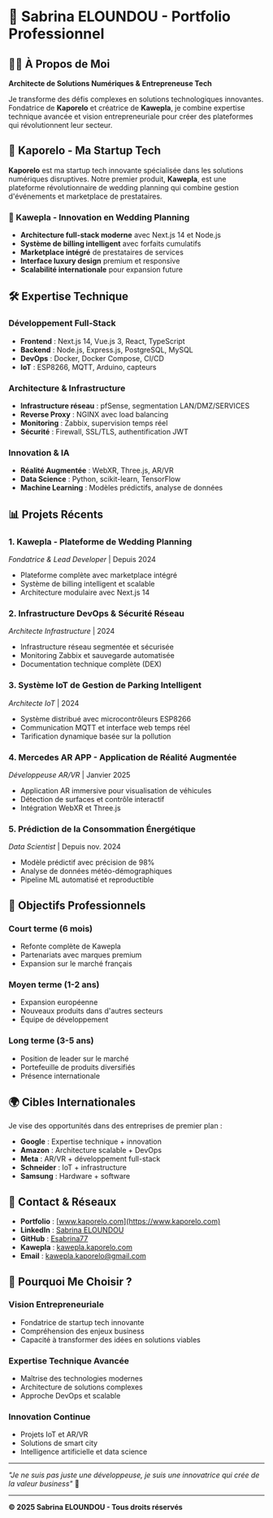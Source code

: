# 🚀 Sabrina ELOUNDOU - Portfolio Professionnel

## 👩‍💻 À Propos de Moi

**Architecte de Solutions Numériques & Entrepreneuse Tech**

Je transforme des défis complexes en solutions technologiques innovantes. Fondatrice de **Kaporelo** et créatrice de **Kawepla**, je combine expertise technique avancée et vision entrepreneuriale pour créer des plateformes qui révolutionnent leur secteur.

## 🏢 Kaporelo - Ma Startup Tech

**Kaporelo** est ma startup tech innovante spécialisée dans les solutions numériques disruptives. Notre premier produit, **Kawepla**, est une plateforme révolutionnaire de wedding planning qui combine gestion d'événements et marketplace de prestataires.

### 🌟 Kawepla - Innovation en Wedding Planning

- **Architecture full-stack moderne** avec Next.js 14 et Node.js
- **Système de billing intelligent** avec forfaits cumulatifs
- **Marketplace intégré** de prestataires de services
- **Interface luxury design** premium et responsive
- **Scalabilité internationale** pour expansion future

## 🛠️ Expertise Technique

### **Développement Full-Stack**
- **Frontend** : Next.js 14, Vue.js 3, React, TypeScript
- **Backend** : Node.js, Express.js, PostgreSQL, MySQL
- **DevOps** : Docker, Docker Compose, CI/CD
- **IoT** : ESP8266, MQTT, Arduino, capteurs

### **Architecture & Infrastructure**
- **Infrastructure réseau** : pfSense, segmentation LAN/DMZ/SERVICES
- **Reverse Proxy** : NGINX avec load balancing
- **Monitoring** : Zabbix, supervision temps réel
- **Sécurité** : Firewall, SSL/TLS, authentification JWT

### **Innovation & IA**
- **Réalité Augmentée** : WebXR, Three.js, AR/VR
- **Data Science** : Python, scikit-learn, TensorFlow
- **Machine Learning** : Modèles prédictifs, analyse de données

## 📊 Projets Récents

### 1. **Kawepla** - Plateforme de Wedding Planning
*Fondatrice & Lead Developer* | Depuis 2024
- Plateforme complète avec marketplace intégré
- Système de billing intelligent et scalable
- Architecture modulaire avec Next.js 14

### 2. **Infrastructure DevOps & Sécurité Réseau**
*Architecte Infrastructure* | 2024
- Infrastructure réseau segmentée et sécurisée
- Monitoring Zabbix et sauvegarde automatisée
- Documentation technique complète (DEX)

### 3. **Système IoT de Gestion de Parking Intelligent**
*Architecte IoT* | 2024
- Système distribué avec microcontrôleurs ESP8266
- Communication MQTT et interface web temps réel
- Tarification dynamique basée sur la pollution

### 4. **Mercedes AR APP - Application de Réalité Augmentée**
*Développeuse AR/VR* | Janvier 2025
- Application AR immersive pour visualisation de véhicules
- Détection de surfaces et contrôle interactif
- Intégration WebXR et Three.js

### 5. **Prédiction de la Consommation Énergétique**
*Data Scientist* | Depuis nov. 2024
- Modèle prédictif avec précision de 98%
- Analyse de données météo-démographiques
- Pipeline ML automatisé et reproductible

## 🎯 Objectifs Professionnels

### **Court terme (6 mois)**
- Refonte complète de Kawepla
- Partenariats avec marques premium
- Expansion sur le marché français

### **Moyen terme (1-2 ans)**
- Expansion européenne
- Nouveaux produits dans d'autres secteurs
- Équipe de développement

### **Long terme (3-5 ans)**
- Position de leader sur le marché
- Portefeuille de produits diversifiés
- Présence internationale

## 🌍 Cibles Internationales

Je vise des opportunités dans des entreprises de premier plan :
- **Google** : Expertise technique + innovation
- **Amazon** : Architecture scalable + DevOps
- **Meta** : AR/VR + développement full-stack
- **Schneider** : IoT + infrastructure
- **Samsung** : Hardware + software

## 📱 Contact & Réseaux

- **Portfolio** : [www.kaporelo.com](https://www.kaporelo.com)
- **LinkedIn** : [Sabrina ELOUNDOU](https://linkedin.com/in/sabrina-eloundou-706372295)
- **GitHub** : [Esabrina77](https://github.com/Esabrina77)
- **Kawepla** : [kawepla.kaporelo.com](https://kawepla.kaporelo.com)
- **Email** : kawepla.kaporelo@gmail.com

## 🚀 Pourquoi Me Choisir ?

### **Vision Entrepreneuriale**
- Fondatrice de startup tech innovante
- Compréhension des enjeux business
- Capacité à transformer des idées en solutions viables

### **Expertise Technique Avancée**
- Maîtrise des technologies modernes
- Architecture de solutions complexes
- Approche DevOps et scalable

### **Innovation Continue**
- Projets IoT et AR/VR
- Solutions de smart city
- Intelligence artificielle et data science

---

*"Je ne suis pas juste une développeuse, je suis une innovatrice qui crée de la valeur business"* 🚀

---

**© 2025 Sabrina ELOUNDOU - Tous droits réservés**
